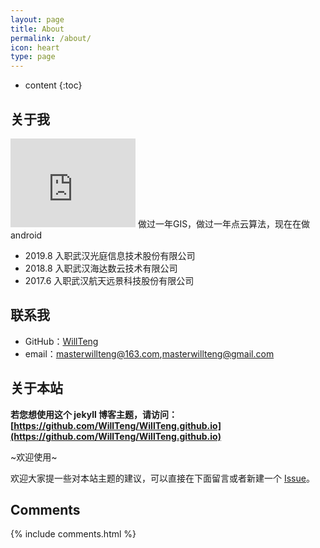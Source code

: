 ```yaml
---
layout: page
title: About
permalink: /about/
icon: heart
type: page
---
```


* content
{:toc}

## 关于我

<iframe src="https://githubbadge.appspot.com/WillTeng?s=1" style="border: 0;height: 142px;width: 200px;overflow: hidden;" frameBorder="0"></iframe>
做过一年GIS，做过一年点云算法，现在在做android

* 2019.8 入职武汉光庭信息技术股份有限公司
* 2018.8 入职武汉海达数云技术有限公司
* 2017.6 入职武汉航天远景科技股份有限公司 

## 联系我

* GitHub：[WillTeng](https://github.com/WillTeng)
* email：masterwillteng@163.com,masterwillteng@gmail.com

## 关于本站

**若您想使用这个 jekyll 博客主题，请访问：[https://github.com/WillTeng/WillTeng.github.io](https://github.com/WillTeng/WillTeng.github.io)**

~欢迎使用~

欢迎大家提一些对本站主题的建议，可以直接在下面留言或者新建一个 [Issue](https://github.com/WillTeng/WillTeng.github.io/issues)。

## Comments

{% include comments.html %}

